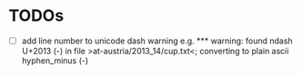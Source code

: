 # TODOs

- [ ] add line number to unicode dash warning e.g. *** warning: found ndash U+2013 (-) in file >at-austria/2013_14/cup.txt<; converting to plain ascii hyphen_minus (-)

